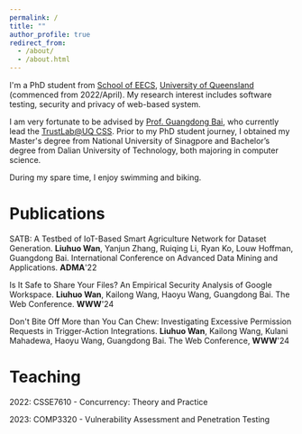 ```yaml
---
permalink: /
title: ""
author_profile: true
redirect_from: 
  - /about/
  - /about.html
---
```



I'm a PhD student from [School of EECS](https://eecs.uq.edu.au/), [University of Queensland](https://www.uq.edu.au/) (commenced from 2022/April). My research interest includes software testing, security and privacy of web-based system.

I am very fortunate to be advised by [Prof. Guangdong Bai](https://baigd.github.io/), who currently lead the [TrustLab@UQ CSS](https://trustlab.uqcloud.net/). Prior to my PhD student journey, I obtained my Master's degree from National University of Sinagpore and Bachelor’s degree from Dalian University of Technology, both majoring in computer science.

During my spare time, I enjoy swimming and biking. 



Publications
======
SATB: A Testbed of IoT-Based Smart Agriculture Network for Dataset Generation. **Liuhuo Wan**, Yanjun Zhang, Ruiqing Li, Ryan Ko, Louw Hoffman, Guangdong Bai. International Conference on Advanced Data Mining and Applications. **ADMA**'22

Is It Safe to Share Your Files? An Empirical Security Analysis of Google Workspace. **Liuhuo Wan**, Kailong Wang, Haoyu Wang, Guangdong Bai. The Web Conference. **WWW**'24

Don't Bite Off More than You Can Chew: Investigating Excessive Permission Requests in Trigger-Action Integrations. **Liuhuo Wan**, Kailong Wang, Kulani Mahadewa, Haoyu Wang, Guangdong Bai. The Web Conference, **WWW**'24



Teaching
======

2022: CSSE7610 - Concurrency: Theory and Practice

2023: COMP3320 - Vulnerability Assessment and Penetration Testing





